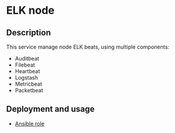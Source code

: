 # ELK node

## Description

This service manage node ELK beats, using multiple components:
* Auditbeat
* Filebeat
* Heartbeat
* Logstash
* Metricbeat
* Packetbeat


## Deployment and usage

* [Ansible role](https://github.com/infOpen-Deployments/ansible-role-compose-elk-node)
